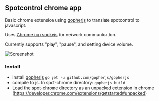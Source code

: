 ## Spotcontrol chrome app

Basic chrome extension using [gopherjs](https://github.com/gopherjs/gopherjs) to translate spotcontrol to javascript.

Uses [Chrome tcp sockets](https://developer.chrome.com/apps/sockets_tcp) for network communication.

Currently supports "play", "pause", and setting device volume.

![Screenshot](https://raw.githubusercontent.com/badfortrains/spotcontrol/master/examples/spot-chrome/screenshot.png)

### Install

+ install [gopherjs](https://github.com/gopherjs/gopherjs) ````go get -u github.com/gopherjs/gopherjs````
+ compile to js. In spot-chrome directory: ````gopherjs build ````
+ Load the spot-chrome directory as an unpacked extension in chrome (https://developer.chrome.com/extensions/getstarted#unpacked)
